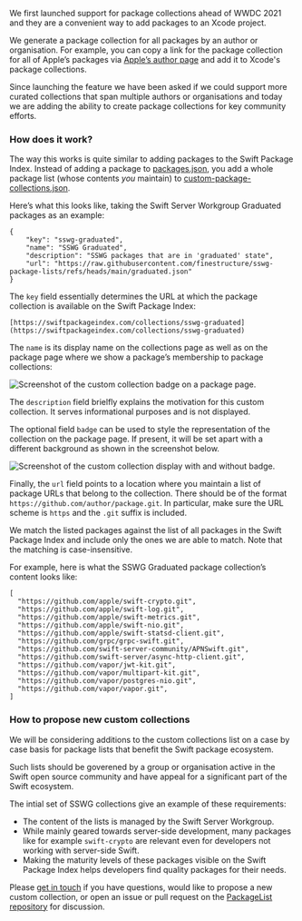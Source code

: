 We first launched support for package collections ahead of WWDC 2021 and they are a convenient way to add packages to an Xcode project.

We generate a package collection for all packages by an author or organisation. For example, you can copy a link for the package collection for all of Apple’s packages via [Apple’s author page](https://swiftpackageindex.com/apple) and add it to Xcode's package collections.

Since launching the feature we have been asked if we could support more curated collections that span multiple authors or organisations and today we are adding the ability to create package collections for key community efforts.

### How does it work?

The way this works is quite similar to adding packages to the Swift Package Index. Instead of adding a package to [packages.json](), you add a whole package list (whose contents _you_ maintain) to [custom-package-collections.json]().

Here’s what this looks like, taking the Swift Server Workgroup Graduated packages as an example:

```
{
    "key": "sswg-graduated",
    "name": "SSWG Graduated",
    "description": "SSWG packages that are in 'graduated' state",
    "url": "https://raw.githubusercontent.com/finestructure/sswg-package-lists/refs/heads/main/graduated.json"
}
```

The `key` field essentially determines the URL at which the package collection is available on the Swift Package Index:

    [https://swiftpackageindex.com/collections/sswg-graduated](https://swiftpackageindex.com/collections/sswg-graduated)

The `name` is its display name on the collections page as well as on the package page where we show a package’s membership to package collections:

<picture>
  <source srcset="/images/blog/custom-collections-package-page-dark.png" media="(prefers-color-scheme: dark)">
  <img src="/images/blog/custom-collections-package-page-light.png" alt="Screenshot of the custom collection badge on a package page.">
</picture>

The `description` field brielfly explains the motivation for this custom collection. It serves informational purposes and is not displayed.

The optional field `badge` can be used to style the representation of the collection on the package page. If present, it will be set apart with a different background as shown in the screenshot below.

<picture>
  <source srcset="/images/blog/custom-collection-badge-dark.png" media="(prefers-color-scheme: dark)">
  <img src="/images/blog/custom-collection-badge-light.png" alt="Screenshot of the custom collection display with and without badge.">
</picture>

Finally, the `url` field points to a location where you maintain a list of package URLs that belong to the collection. There should be of the format `https://github.com/author/package.git`. In particular, make sure the URL scheme is `https` and the `.git` suffix is included.

We match the listed packages against the list of all packages in the Swift Package Index and include only the ones we are able to match. Note that the matching is case-insensitive.

For example, here is what the SSWG Graduated package collection’s content looks like:

```
[
  "https://github.com/apple/swift-crypto.git",
  "https://github.com/apple/swift-log.git",
  "https://github.com/apple/swift-metrics.git",
  "https://github.com/apple/swift-nio.git",
  "https://github.com/apple/swift-statsd-client.git",
  "https://github.com/grpc/grpc-swift.git",
  "https://github.com/swift-server-community/APNSwift.git",
  "https://github.com/swift-server/async-http-client.git",
  "https://github.com/vapor/jwt-kit.git",
  "https://github.com/vapor/multipart-kit.git",
  "https://github.com/vapor/postgres-nio.git",
  "https://github.com/vapor/vapor.git",
]
```

### How to propose new custom collections

We will be considering additions to the custom collections list on a case by case basis for package lists that benefit the Swift package ecosystem.

Such lists should be goverened by a group or organisation active in the Swift open source community and have appeal for a significant part of the Swift ecosystem.

The intial set of SSWG collections give an example of these requirements:

- The content of the lists is managed by the Swift Server Workgroup.
- While mainly geared towards server-side development, many packages like for example `swift-crypto` are relevant even for developers not working with server-side Swift.
- Making the maturity levels of these packages visible on the Swift Package Index helps developers find quality packages for their needs.

Please [get in touch](https://discord.gg/vQRb6KkYRw) if you have questions, would like to propose a new custom collection, or open an issue or pull request on the [PackageList repository](https://github.com/SwiftPackageIndex/PackageList/) for discussion.
